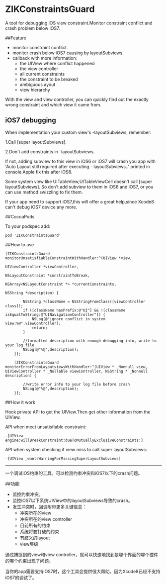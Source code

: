 # ZIKConstraintsGuard
A tool for debugging iOS view constraint.Monitor constraint conflict and crash problem below iOS7.

##Feature

* monitor constraint conflict.
* monitor crash below iOS7 causing by layoutSubviews.
* callback with more information: 
	* the UIView where conflict happened
	* the view controller
	* all current constraints
	* the constraint to be breaked
	* ambiguous ayout
	* view hierarchy

With the view and view controller, you can quickly find out the exactly wrong constraint and which view it came from.

## iOS7 debugging

When implementation your custom view's -layoutSubviews, remember:
 
 1.Call [super layoutSubviews].
 
 2.Don't add constraints in -layoutSubviews.
 
 If not, adding subview to this view in iOS6 or iOS7 will crash you app with 'Auto Layout still required after executing - layoutSubviews..' printed in console.Apple fix this after iOS8.
 
 Some system view like UITableView,UITableViewCell doesn't call [super layoutSubviews]. So don't add subview to them in iOS6 and iOS7, or you can use method swizzling to fix them.

If your app need to support iOS7,this will offer a great help,since Xcode8 can't debug iOS7 device any more.

##CocoaPods

To your podspec add:

```
pod 'ZIKConstraintsGuard'
```

##How to use

```
[ZIKConstraintsGuard monitorUnsatisfiableConstraintWithHandler:^(UIView *view, 
																 UIViewController *viewController, 
																 NSLayoutConstraint *constraintToBreak, 
																 NSArray<NSLayoutConstraint *> *currentConstraints, 
																 NSString *description) {
        
        NSString *className = NSStringFromClass([viewController class]);
        if ([className hasPrefix:@"UI"] && ![className isEqualToString:@"UINavigationController"]) {
            NSLog(@"ignore conflict in system view:%@",viewController);
            return;
        }
        
        //formatted description with enough debugging info, write to your log file
        NSLog(@"%@",description);
    }];
```

```
    [ZIKConstraintsGuard monitorErrorFromLayoutviewsWithHandler:^(UIView * _Nonnull view, UIViewController * _Nullable viewController, NSString * _Nonnull description) {
        
        //write error info to your log file before crash
        NSLog(@"%@",description);
    }];
```

##How it work

Hook private API to get the UIView.Then get other information from the UIView.

API when meet unsatisfiable constraint:

```
-[UIView engine:willBreakConstraint:dueToMutuallyExclusiveConstraints:]
```

API when system checking if view miss to call super layoutSubviews:

```
-[UIView _wantsWarningForMissingSuperLayoutSubviews]
```

___

一个调试iOS约束的工具。可以检测约束冲突和iOS7以下的crash问题。

##功能
* 监控约束冲突。
* 监控iOS7以下系统UIView中的layoutSubviews导致的crash。
* 发生冲突时，回调附带更多关键信息：
	* 冲突所在的view
	* 冲突所在的view controller
	* 目前所有的约束
	* 系统将要打破的约束
	* 有歧义的layout
	* view层级

通过捕捉到的view和view controller，就可以快速地找到是哪个界面的哪个控件的哪个约束出现了问题。

当你的app需要支持iOS7时，这个工具会提供很大帮助。因为Xcode8已经不支持iOS7的调试了。